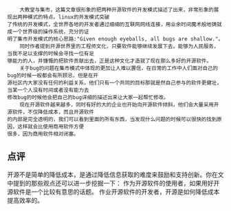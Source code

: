         大教堂与集市，这篇文章很形象的把两种开源软件的开发模式描述了出来，非常形象的展现出两种模式的特点。linux的开发模式突破
    了传统的开发模式，全世界各地的开发者通过细细的互联网网线连接，用业余时间魔术般地铸就成一个世界级的操作系统，充分的证
    明了集市开发模式的核心思路:"Given enough eyeballs, all bugs are shallow."。
        同时作者提到开源世界里的工程师文化，只要软件能够继续发展下去，能够为人民服务，当我不足以支撑的时候会寻找一位有足
    够能力的人，并慷慨的把软件贡献出去，正是这种文化才造就了现在那么多好的开源软件。
        关于bug的问题在集市模式中体现的更加让人难以置信，在日常的工作中人们面对自己的bug的时候一般都会有所顾忌，但是在开
    源社区内大家没有任何的利益关系，他们只有一个共同的目标那就是然自己参与的软件更健壮，当某一个人没有时间或者没有能力去
    修改bug的时候他会把自己的bug详细的描述出来让大家一起帮忙修改。
        现在开源软件越来越多，同时有好的大的企业也开始向开源软件倾斜，他们会大量采用开源软件，不仅降低成本，而且开源软件
    的内部是完全透明的，我们可以看到里面的所有东西，当发现什么问题的时候可以很快的找到原因，这样就会比使用商用软件方便
    很多，因为商用软件相对闭塞。

## 点评 ##
开源不是简单的降低成本，是通过降低信息获取的难度来鼓励和支持创新。你在文中提到的那些观点还可以进一步挖掘一下：
作为开源软件的使用者，如果用好开源软件是一个比较有意思的话题。
作业开源软件的开发者，开源是如何降低成本提高效率的。
